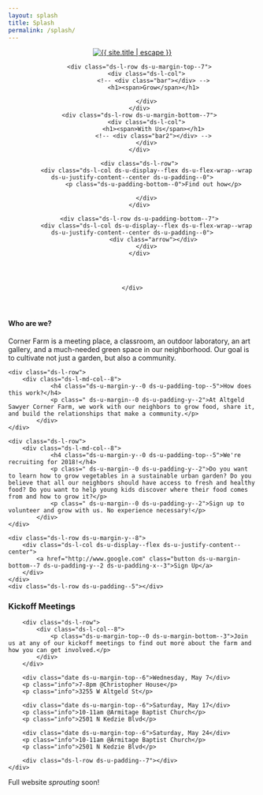 ```yaml
---
layout: splash
title: Splash
permalink: /splash/
---
```


<header>
	<div class="ds-l-container">
		<div class="ds-l-row ds-u-margin-bottom--7">
				<div class="ds-l-col">
					<a href="{{ site.url }}/" class="">
	    <img src="{{ site.url }}/assets/images/CFC-logo.png" class="logo" alt="{{ site.title | escape }}"></a>
				</div>
			</div>	

		<div class="ds-l-row ds-u-margin-top--7">
			<div class="ds-l-col">
				<!-- <div class="bar"></div> -->
				<h1><span>Grow</span></h1>
				
			</div>
		</div>
		<div class="ds-l-row ds-u-margin-bottom--7">
			<div class="ds-l-col">
				<h1><span>With Us</span></h1>
				<!-- <div class="bar2"></div> -->
			</div>
		</div>

		<div class="ds-l-row">
			<div class="ds-l-col ds-u-display--flex ds-u-flex-wrap--wrap ds-u-justify-content--center ds-u-padding--0">
				<p class="ds-u-padding-bottom--0">Find out how</p>
				
			</div>
		</div>

		<div class="ds-l-row ds-u-padding-bottom--7">
			<div class="ds-l-col ds-u-display--flex ds-u-flex-wrap--wrap ds-u-justify-content--center ds-u-padding--0">
				<div class="arrow"></div>
			</div>
		</div>



		
	</div>
</header>

<div class="content ds-l-container intro">
	<div class="ds-l-row">
			<div class="ds-l-md-col--8">
				<h4 class="ds-u-margin-y--0 ds-u-padding-top--5">Who are we?</h4>
				<p class=" ds-u-margin--0 ds-u-padding-y--2">Corner Farm is a meeting place, a classroom, an outdoor laboratory, an art gallery, and a much-needed green space in our neighborhood. Our goal is to cultivate not just a garden, but also a community.</p>
			</div>
	</div>

	<div class="ds-l-row">
		<div class="ds-l-md-col--8">
				<h4 class="ds-u-margin-y--0 ds-u-padding-top--5">How does this work?</h4>
				<p class=" ds-u-margin--0 ds-u-padding-y--2">At Altgeld Sawyer Corner Farm, we work with our neighbors to grow food, share it, and build the relationships that make a community.</p>
			</div>
	</div>

	<div class="ds-l-row">
		<div class="ds-l-md-col--8">
				<h4 class="ds-u-margin-y--0 ds-u-padding-top--5">We're recruiting for 2018!</h4>
				<p class=" ds-u-margin--0 ds-u-padding-y--2">Do you want to learn how to grow vegetables in a sustainable urban garden? Do you believe that all our neighbors should have access to fresh and healthy food? Do you want to help young kids discover where their food comes from and how to grow it?</p>
				<p class=" ds-u-margin--0 ds-u-padding-y--2">Sign up to volunteer and grow with us. No experience necessary!</p>
			</div>
	</div>

	<div class="ds-l-row ds-u-margin-y--8">
		<div class="ds-l-col ds-u-display--flex ds-u-justify-content--center">
			<a href="http://www.google.com" class="button ds-u-margin-bottom--7 ds-u-padding-y--2 ds-u-padding-x--3">Sign Up</a>
		</div>
	</div>
	<div class="ds-l-row ds-u-padding--5"></div>		
</div>


<div class="schedule">
	<div class="ds-l-container">
		<div class="ds-l-row">
			<div class="ds-l-col--auto">
				<h3 class="ds-u-margin-y--0 ds-u-padding-x--2">Kickoff Meetings</h3>
			</div>
		</div>

		<div class="ds-l-row">
			<div class="ds-l-col--8">
				<p class="ds-u-margin-top--0 ds-u-margin-bottom--3">Join us at any of our kickoff meetings to find out more about the farm and how you can get involved.</p>
			</div>
		</div>

		<div class="date ds-u-margin-top--6">Wednesday, May 7</div>
		<p class="info">7-8pm @Christopher House</p>
		<p class="info">3255 W Altgeld St</p>

		<div class="date ds-u-margin-top--6">Saturday, May 17</div>
		<p class="info">10-11am @Armitage Baptist Church</p>
		<p class="info">2501 N Kedzie Blvd</p>

		<div class="date ds-u-margin-top--6">Saturday, May 24</div>
		<p class="info">10-11am @Armitage Baptist Church</p>
		<p class="info">2501 N Kedzie Blvd</p>

		<div class="ds-l-row ds-u-padding--7"></div>
	</div>	
</div>

<div class="construction ds-u-display--flex ds-u-align-items--center ds-u-justify-content--center">
	<p>Full website <em>sprouting</em> soon!</p>
</div>




